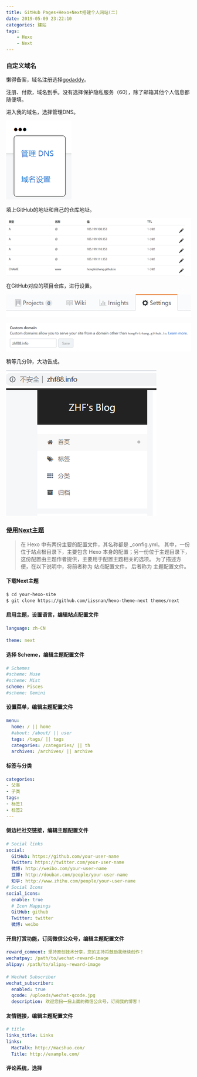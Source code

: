 ```yaml
---
title: GitHub Pages+Hexo+Next搭建个人网站(二)
date: 2019-05-09 23:22:10
categories: 建站
tags: 
    - Hexo
    - Next
---
```



### 自定义域名

懒得备案，域名注册选择[godaddy](http://www.godaddy.com/)。

注册、付款，域名到手。没有选择保护隐私服务（60），除了邮箱其他个人信息都随便填。

进入我的域名，选择管理DNS。

![](https://raw.githubusercontent.com/hongfeizhang/Image-Hosting/master/20190509232614.png)

填上GitHub的地址和自己的仓库地址。

![](https://raw.githubusercontent.com/hongfeizhang/Image-Hosting/master/20190509232828.png)

在GitHub对应的项目仓库，进行设置。

![](https://raw.githubusercontent.com/hongfeizhang/Image-Hosting/master/20190509233136.png)

![](https://raw.githubusercontent.com/hongfeizhang/Image-Hosting/master/20190509233217.png)

稍等几分钟，大功告成。

![](https://raw.githubusercontent.com/hongfeizhang/Image-Hosting/master/20190509233350.png)

### [使用Next主题](https://theme-next.iissnan.com/)

> 在 Hexo 中有两份主要的配置文件，其名称都是 _config.yml。 其中，一份位于站点根目录下，主要包含 Hexo 本身的配置；另一份位于主题目录下，这份配置由主题作者提供，主要用于配置主题相关的选项。
> 为了描述方便，在以下说明中，将前者称为 站点配置文件， 后者称为 主题配置文件。

#### 下载Next主题

```bash
$ cd your-hexo-site
$ git clone https://github.com/iissnan/hexo-theme-next themes/next
```

#### 启用主题，设置语言，编辑站点配置文件

```yaml
language: zh-CN

theme: next
```

#### 选择 Scheme，编辑主题配置文件

```yaml
# Schemes
#scheme: Muse
#scheme: Mist
scheme: Pisces
#scheme: Gemini
```

#### 设置菜单，编辑主题配置文件
```yaml
menu:
  home: / || home
  #about: /about/ || user
  tags: /tags/ || tags
  categories: /categories/ || th
  archives: /archives/ || archive
```

#### 标签与分类
```yaml
categories:
- 父类
- 子类
tags:
- 标签1
- 标签2
---
```

#### 侧边栏社交链接，编辑主题配置文件

```yaml
# Social links
social:
  GitHub: https://github.com/your-user-name
  Twitter: https://twitter.com/your-user-name
  微博: http://weibo.com/your-user-name
  豆瓣: http://douban.com/people/your-user-name
  知乎: http://www.zhihu.com/people/your-user-name
# Social Icons
social_icons:
  enable: true
  # Icon Mappings
  GitHub: github
  Twitter: twitter
  微博: weibo
```

#### 开启打赏功能，订阅微信公众号，编辑主题配置文件
```yaml
reward_comment: 坚持原创技术分享，您的支持将鼓励我继续创作！
wechatpay: /path/to/wechat-reward-image
alipay: /path/to/alipay-reward-image

# Wechat Subscriber
wechat_subscriber:
  enabled: true
  qcode: /uploads/wechat-qcode.jpg
  description: 欢迎您扫一扫上面的微信公众号，订阅我的博客！
```

#### 友情链接，编辑主题配置文件
```yaml
# title
links_title: Links
links:
  MacTalk: http://macshuo.com/
  Title: http://example.com/
```

#### 评论系统，选择

